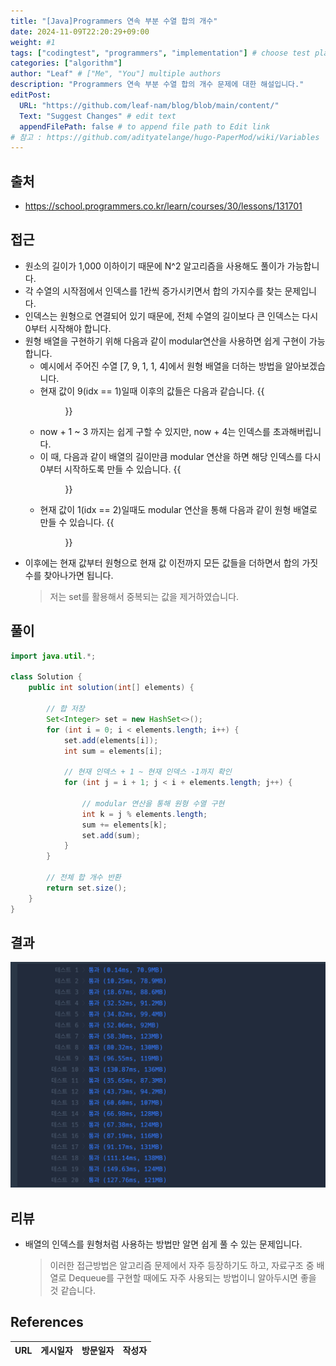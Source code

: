 ```yaml
---
title: "[Java]Programmers 연속 부분 수열 합의 개수"
date: 2024-11-09T22:20:29+09:00
weight: #1
tags: ["codingtest", "programmers", "implementation"] # choose test platform
categories: ["algorithm"]
author: "Leaf" # ["Me", "You"] multiple authors
description: "Programmers 연속 부분 수열 합의 개수 문제에 대한 해설입니다."
editPost:
  URL: "https://github.com/leaf-nam/blog/blob/main/content/"
  Text: "Suggest Changes" # edit text
  appendFilePath: false # to append file path to Edit link
# 참고 : https://github.com/adityatelange/hugo-PaperMod/wiki/Variables
---
```


## 출처

- https://school.programmers.co.kr/learn/courses/30/lessons/131701

## 접근

- 원소의 길이가 1,000 이하이기 때문에 N^2 알고리즘을 사용해도 풀이가 가능합니다.
- 각 수열의 시작점에서 인덱스를 1칸씩 증가시키면서 합의 가지수를 찾는 문제입니다.
- 인덱스는 원형으로 연결되어 있기 때문에, 전체 수열의 길이보다 큰 인덱스는 다시 0부터 시작해야 합니다.
- 원형 배열을 구현하기 위해 다음과 같이 modular연산을 사용하면 쉽게 구현이 가능합니다.
  - 예시에서 주어진 수열 [7, 9, 1, 1, 4]에서 원형 배열을 더하는 방법을 알아보겠습니다.
  - 현재 값이 9(idx == 1)일때 이후의 값들은 다음과 같습니다.
    {{<figure src="solve1.png" caption="현재 값이 9일 때, 이후의 값 위치">}}
  - now + 1 ~ 3 까지는 쉽게 구할 수 있지만, now + 4는 인덱스를 초과해버립니다.
  - 이 때, 다음과 같이 배열의 길이만큼 modular 연산을 하면 해당 인덱스를 다시 0부터 시작하도록 만들 수 있습니다.
    {{<figure src="solve2.png" caption="modular를 사용해서 원형 배열처럼 만들기">}}
  - 현재 값이 1(idx == 2)일때도 modular 연산을 통해 다음과 같이 원형 배열로 만들 수 있습니다.
    {{<figure src="solve3.png" caption="modular를 사용해서 원형 배열처럼 만들기2">}}
- 이후에는 현재 값부터 원형으로 현재 값 이전까지 모든 값들을 더하면서 합의 가짓수를 찾아나가면 됩니다.
  > 저는 set를 활용해서 중복되는 값을 제거하였습니다.

## 풀이

```java
import java.util.*;

class Solution {
    public int solution(int[] elements) {

        // 합 저장
        Set<Integer> set = new HashSet<>();
        for (int i = 0; i < elements.length; i++) {
            set.add(elements[i]);
            int sum = elements[i];

            // 현재 인덱스 + 1 ~ 현재 인덱스 -1까지 확인
            for (int j = i + 1; j < i + elements.length; j++) {

                // modular 연산을 통해 원형 수열 구현
                int k = j % elements.length;
                sum += elements[k];
                set.add(sum);
            }
        }

        // 전체 합 개수 반환
        return set.size();
    }
}
```

## 결과

![result](result.png)

## 리뷰

- 배열의 인덱스를 원형처럼 사용하는 방법만 알면 쉽게 풀 수 있는 문제입니다.
  > 이러한 접근방법은 알고리즘 문제에서 자주 등장하기도 하고, 자료구조 중 배열로 Dequeue를 구현할 때에도 자주 사용되는 방법이니 알아두시면 좋을 것 같습니다.

## References

| URL | 게시일자 | 방문일자 | 작성자 |
| :-- | :------- | :------- | :----- |
